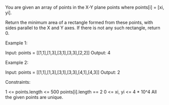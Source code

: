 You are given an array of points in the X-Y plane points where points[i] =
[xi, yi].

Return the minimum area of a rectangle formed from these points, with sides
parallel to the X and Y axes. If there is not any such rectangle, return
0.


Example 1:


Input: points = [[1,1],[1,3],[3,1],[3,3],[2,2]]
Output: 4


Example 2:


Input: points = [[1,1],[1,3],[3,1],[3,3],[4,1],[4,3]]
Output: 2



Constraints:


1 <= points.length <= 500
points[i].length == 2
0 <= xi, yi <= 4 * 10^4
All the given points are unique.




